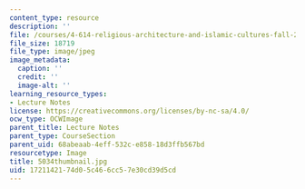 ```yaml
---
content_type: resource
description: ''
file: /courses/4-614-religious-architecture-and-islamic-cultures-fall-2002/1721142174d05c466cc57e30cd39d5cd_5034thumbnail.jpg
file_size: 18719
file_type: image/jpeg
image_metadata:
  caption: ''
  credit: ''
  image-alt: ''
learning_resource_types:
- Lecture Notes
license: https://creativecommons.org/licenses/by-nc-sa/4.0/
ocw_type: OCWImage
parent_title: Lecture Notes
parent_type: CourseSection
parent_uid: 68abeaab-4eff-532c-e858-18d3ffb567bd
resourcetype: Image
title: 5034thumbnail.jpg
uid: 17211421-74d0-5c46-6cc5-7e30cd39d5cd
---
```

